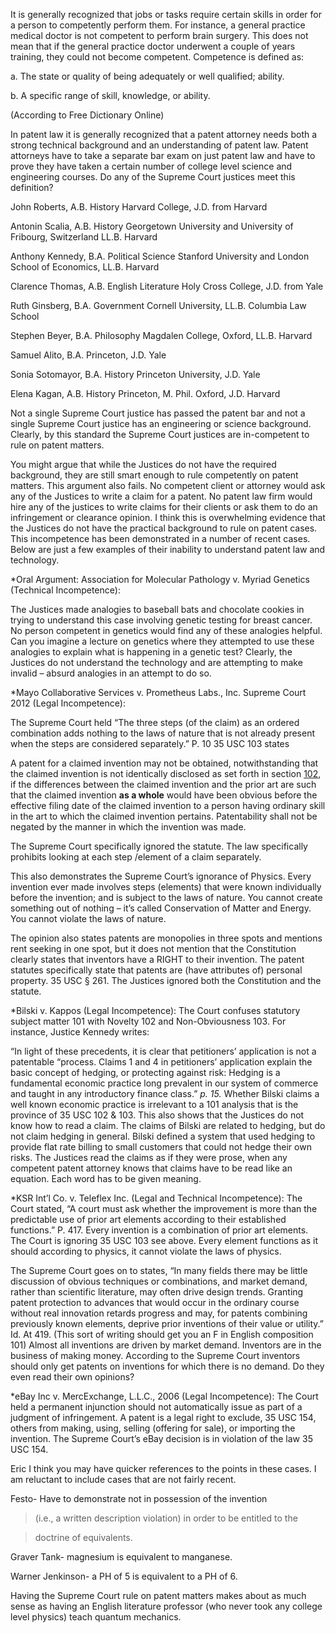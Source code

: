 
It is generally recognized that jobs or tasks require certain skills in order for a person to competently perform them. For instance, a general practice medical doctor is not competent to perform brain surgery. This does not mean that if the general practice doctor underwent a couple of years training, they could not become competent. Competence is defined as:

a. The state or quality of being adequately or well qualified; ability.

b. A specific range of skill, knowledge, or ability.

(According to Free Dictionary Online)

  

In patent law it is generally recognized that a patent attorney needs both a strong technical background and an understanding of patent law. Patent attorneys have to take a separate bar exam on just patent law and have to prove they have taken a certain number of college level science and engineering courses. Do any of the Supreme Court justices meet this definition?

  

John Roberts, A.B. History Harvard College, J.D. from Harvard

Antonin Scalia, A.B. History Georgetown University and University of Fribourg, Switzerland LL.B. Harvard

Anthony Kennedy, B.A. Political Science Stanford University and London School of Economics, LL.B. Harvard

Clarence Thomas, A.B. English Literature Holy Cross College, J.D. from Yale

Ruth Ginsberg, B.A. Government Cornell University, LL.B. Columbia Law School

Stephen Beyer, B.A. Philosophy Magdalen College, Oxford, LL.B. Harvard

Samuel Alito, B.A. Princeton, J.D. Yale

Sonia Sotomayor, B.A. History Princeton University, J.D. Yale

Elena Kagan, A.B. History Princeton, M. Phil. Oxford, J.D. Harvard

  

Not a single Supreme Court justice has passed the patent bar and not a single Supreme Court justice has an engineering or science background. Clearly, by this standard the Supreme Court justices are in-competent to rule on patent matters.

  

You might argue that while the Justices do not have the required background, they are still smart enough to rule competently on patent matters. This argument also fails. No competent client or attorney would ask any of the Justices to write a claim for a patent. No patent law firm would hire any of the justices to write claims for their clients or ask them to do an infringement or clearance opinion. I think this is overwhelming evidence that the Justices do not have the practical background to rule on patent cases. This incompetence has been demonstrated in a number of recent cases. Below are just a few examples of their inability to understand patent law and technology.

  

*Oral Argument: Association for Molecular Pathology v. Myriad Genetics (Technical Incompetence):

The Justices made analogies to baseball bats and chocolate cookies in trying to understand this case involving genetic testing for breast cancer. No person competent in genetics would find any of these analogies helpful. Can you imagine a lecture on genetics where they attempted to use these analogies to explain what is happening in a genetic test? Clearly, the Justices do not understand the technology and are attempting to make invalid – absurd analogies in an attempt to do so.

  

*Mayo Collaborative Services v. Prometheus Labs., Inc. Supreme Court 2012 (Legal Incompetence):

The Supreme Court held “The three steps (of the claim) as an ordered combination adds nothing to the laws of nature that is not already present when the steps are considered separately.” P. 10 35 USC 103 states

A patent for a claimed invention may not be obtained, notwithstanding that the claimed invention is not identically disclosed as set forth in section [102](http://www.law.cornell.edu/uscode/text/35/102), if the differences between the claimed invention and the prior art are such that the claimed invention **as a whole** would have been obvious before the effective filing date of the claimed invention to a person having ordinary skill in the art to which the claimed invention pertains. Patentability shall not be negated by the manner in which the invention was made.

The Supreme Court specifically ignored the statute. The law specifically prohibits looking at each step /element of a claim separately.

This also demonstrates the Supreme Court’s ignorance of Physics. Every invention ever made involves steps (elements) that were known individually before the invention; and is subject to the laws of nature. You cannot create something out of nothing – it’s called Conservation of Matter and Energy. You cannot violate the laws of nature.

The opinion also states patents are monopolies in three spots and mentions rent seeking in one spot, but it does not mention that the Constitution clearly states that inventors have a RIGHT to their invention. The patent statutes specifically state that patents are (have attributes of) personal property. 35 USC § 261. The Justices ignored both the Constitution and the statute.

  

*Bilski v. Kappos (Legal Incompetence): The Court confuses statutory subject matter 101 with Novelty 102 and Non-Obviousness 103. For instance, Justice Kennedy writes:

“In light of these precedents, it is clear that petitioners’ application is not a patentable “process. Claims 1 and 4 in petitioners’ application explain the basic concept of hedging, or protecting against risk: Hedging is a fundamental economic practice long prevalent in our system of commerce and taught in any introductory finance class.” _p. 15._ Whether Bilski claims a well known economic practice is irrelevant to a 101 analysis that is the province of 35 USC 102 & 103. This also shows that the Justices do not know how to read a claim. The claims of Bilski are related to hedging, but do not claim hedging in general. Bilski defined a system that used hedging to provide flat rate billing to small customers that could not hedge their own risks. The Justices read the claims as if they were prose, when any competent patent attorney knows that claims have to be read like an equation. Each word has to be given meaning.

  

*KSR Int’l Co. v. Teleflex Inc. (Legal and Technical Incompetence): The Court stated, “A court must ask whether the improvement is more than the predictable use of prior art elements according to their established functions.” P. 417. Every invention is a combination of prior art elements. The Court is ignoring 35 USC 103 see above. Every element functions as it should according to physics, it cannot violate the laws of physics.

The Supreme Court goes on to states, “In many fields there may be little discussion of obvious techniques or combinations, and market demand, rather than scientific literature, may often drive design trends. Granting patent protection to advances that would occur in the ordinary course without real innovation retards progress and may, for patents combining previously known elements, deprive prior inventions of their value or utility.” Id. At 419. (This sort of writing should get you an F in English composition 101) Almost all inventions are driven by market demand. Inventors are in the business of making money. According to the Supreme Court inventors should only get patents on inventions for which there is no demand. Do they even read their own opinions?

  

*eBay Inc v. MercExchange, L.L.C., 2006 (Legal Incompetence): The Court held a permanent injunction should not automatically issue as part of a judgment of infringement. A patent is a legal right to exclude, 35 USC 154, others from making, using, selling (offering for sale), or importing the invention. The Supreme Court’s eBay decision is in violation of the law 35 USC 154.

  

Eric I think you may have quicker references to the points in these cases. I am reluctant to include cases that are not fairly recent.

  

Festo- Have to demonstrate not in possession of the invention

> (i.e., a written description violation) in order to be entitled to the

> doctrine of equivalents.

>

Graver Tank- magnesium is equivalent to manganese.

>

Warner Jenkinson- a PH of 5 is equivalent to a PH of 6.

  

  

  

  

Having the Supreme Court rule on patent matters makes about as much sense as having an English literature professor (who never took any college level physics) teach quantum mechanics.